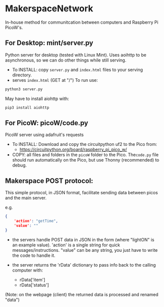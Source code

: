 # MakerspaceNetwork
In-house method for communitcation between computers and Raspberry Pi PicoW's.  

## For Desktop: mint/server.py
Python server for desktop (tested with Linux Mint). Uses aoihttp to be asynchronous, so we can do other things while still serving.
* To INSTALL: copy ```server.py``` and ```index.html``` files to your serving directory.
* serves ```index.html``` (GET at "/")
To run use:
```bash
python3 server.py
```
May have to install aiohttp with:
```bash
pip3 install aiohttp
```


## For PicoW: picoW/code.py
PicoW server using adafruit's requests
* To INSTALL: Download and copy the circuitpython uf2 to the Pico from:
    * https://circuitpython.org/board/raspberry_pi_pico_w/
* COPY: all files and folders in the ```picoW``` folder to the Pico. The```code.py``` file should run automatically on the Pico, but use Thonny (recommended) to debug.


## Makerspace POST protocol:
This simple protocol, in JSON format, facilitate sending data between picos and the main server.

e.g.
```json
{
    'action': "getTime", 
    'value': ""
}
```

* the servers handle POST data in JSON in the form (where "lightON" is an example value).  'action' is a single string for quick messages/instructions. "value" can be any string, you just have to write the code to handle it.


* the server returns the 'rData' dictionary to pass info back to the calling computer with:
    * rData['item']
    * rData['status']

(Note: on the webpage (client) the returned data is processed and renamed "data")

